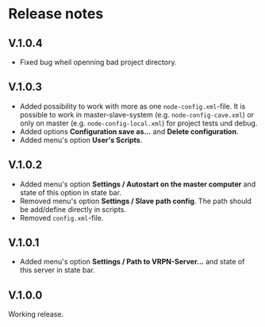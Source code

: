 # Release notes

## V.1.0.4
* Fixed bug wheil openning bad project directory.


## V.1.0.3
* Added possibility to work with more as one `node-config.xml`-file. It is possible to work in master-slave-system (e.g. `node-config-cave.xml`) or only on master (e.g. `node-config-local.xml`) for project tests und debug.
* Added options **Configuration save as...** and **Delete configuration**.
* Added menu's option **User's Scripts**.


## V.1.0.2
* Added menu's option **Settings / Autostart on the master computer** and state of this option in state bar.
* Removed menu's option **Settings / Slave path config**. The path should be add/define directly in scripts.
* Removed `config.xml`-file.


## V.1.0.1
* Added menu's option **Settings / Path to VRPN-Server...** and state of this server in state bar.


## V.1.0.0
Working release.
